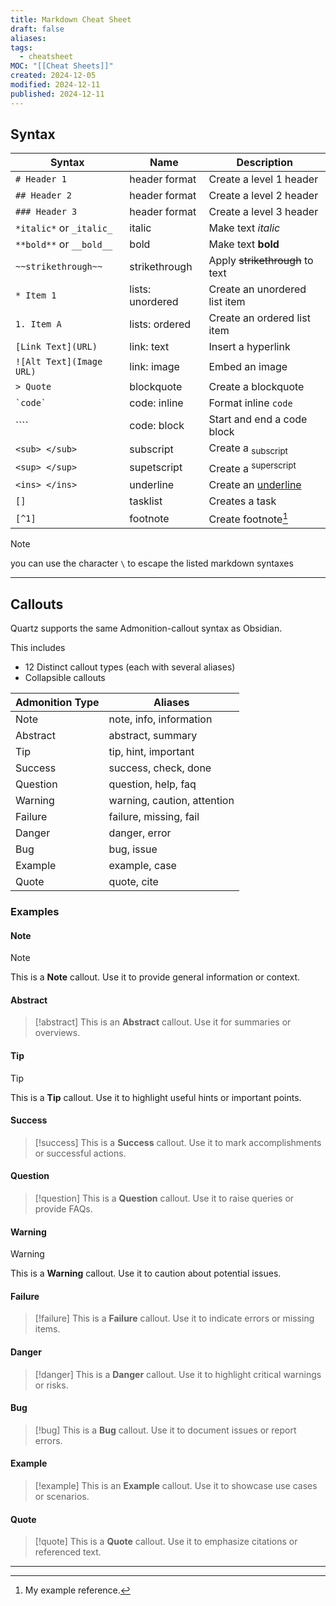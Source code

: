```yaml
---
title: Markdown Cheat Sheet
draft: false
aliases: 
tags:
  - cheatsheet
MOC: "[[Cheat Sheets]]"
created: 2024-12-05
modified: 2024-12-11
published: 2024-12-11
---
```


## Syntax

| Syntax                   | Name             | Description                     |
| ------------------------ | ---------------- | ------------------------------- |
| `# Header 1`             | header format    | Create a level 1 header         |
| `## Header 2`            | header format    | Create a level 2 header         |
| `### Header 3`           | header format    | Create a level 3 header         |
| `*italic*` or `_italic_` | italic           | Make text *italic*              |
| `**bold**` or `__bold__` | bold             | Make text **bold**              |
| `~~strikethrough~~`      | strikethrough    | Apply ~~strikethrough~~ to text |
| `* Item 1`               | lists: unordered | Create an unordered list item   |
| `1. Item A `             | lists: ordered   | Create an ordered list item     |
| `[Link Text](URL)`       | link: text       | Insert a hyperlink              |
| `![Alt Text](Image URL)` | link: image      | Embed an image                  |
| `> Quote`                | blockquote       | Create a blockquote             |
| `` `code` ``             | code: inline     | Format inline `code`            |
| \````                    | code: block      | Start and end a code block      |
| `<sub> </sub>`           | subscript        | Create a <sub>subscript</sub>   |
| `<sup> </sup>`           | supetscript      | Create a <sup>superscript</sup> |
| `<ins> </ins>`           | underline        | Create an <ins>underline</ins>  |
| `[]`                     | tasklist         | Creates a task                  |
| `[^1]`                   | footnote         | Create footnote[^1]             |
>[!note]
>you can use the character `\` to escape the listed markdown syntaxes

---
## Callouts

Quartz supports the same Admonition-callout syntax as Obsidian. 

This includes
- 12 Distinct callout types (each with several aliases)
- Collapsible callouts

| **Admonition Type** | **Aliases**                 |
| ------------------- | --------------------------- |
| Note                | note, info, information     |
| Abstract            | abstract, summary           |
| Tip                 | tip, hint, important        |
| Success             | success, check, done        |
| Question            | question, help, faq         |
| Warning             | warning, caution, attention |
| Failure             | failure, missing, fail      |
| Danger              | danger, error               |
| Bug                 | bug, issue                  |
| Example             | example, case               |
| Quote               | quote, cite                 |

### Examples

#### Note
> [!note]
> This is a **Note** callout. Use it to provide general information or context.

#### Abstract
> [!abstract]
> This is an **Abstract** callout. Use it for summaries or overviews.

#### Tip
> [!tip]
> This is a **Tip** callout. Use it to highlight useful hints or important points.

#### Success
> [!success]
> This is a **Success** callout. Use it to mark accomplishments or successful actions.

#### Question
> [!question]
> This is a **Question** callout. Use it to raise queries or provide FAQs.

#### Warning
> [!warning]
> This is a **Warning** callout. Use it to caution about potential issues.

#### Failure
> [!failure]
> This is a **Failure** callout. Use it to indicate errors or missing items.

#### Danger
> [!danger]
> This is a **Danger** callout. Use it to highlight critical warnings or risks.

#### Bug
> [!bug]
> This is a **Bug** callout. Use it to document issues or report errors.

#### Example
> [!example]
> This is an **Example** callout. Use it to showcase use cases or scenarios.

#### Quote
> [!quote]
> This is a **Quote** callout. Use it to emphasize citations or referenced text.

---

[^1]: My example reference.